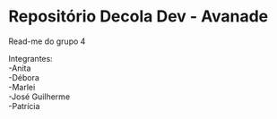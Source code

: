 # Repositório Decola Dev - Avanade

Read-me do grupo 4<br>

Integrantes:<br>
-Anita <br>
-Débora <br>
-Marlei <br>
-José Guilherme<br>
-Patrícia